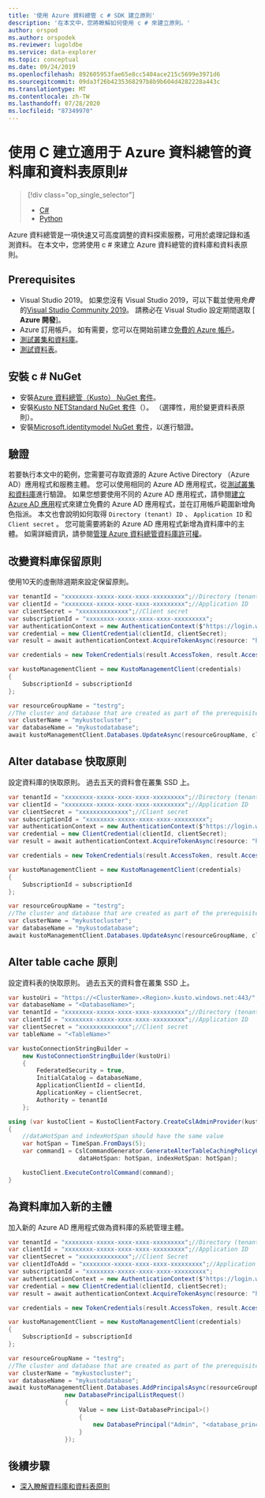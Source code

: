 ```yaml
---
title: '使用 Azure 資料總管 c # SDK 建立原則'
description: '在本文中，您將瞭解如何使用 c # 來建立原則。'
author: orspod
ms.author: orspodek
ms.reviewer: lugoldbe
ms.service: data-explorer
ms.topic: conceptual
ms.date: 09/24/2019
ms.openlocfilehash: 892605953fae65e8cc5404ace215c5699e3971d6
ms.sourcegitcommit: 09da3f26b4235368297b8b9b604d4282228a443c
ms.translationtype: MT
ms.contentlocale: zh-TW
ms.lasthandoff: 07/28/2020
ms.locfileid: "87349970"
---
```

# <a name="create-database-and-table-policies-for-azure-data-explorer-by-using-c"></a>使用 C 建立適用于 Azure 資料總管的資料庫和資料表原則#

> [!div class="op_single_selector"]
> * [C#](database-table-policies-csharp.md)
> * [Python](database-table-policies-python.md)
>

Azure 資料總管是一項快速又可高度調整的資料探索服務，可用於處理記錄和遙測資料。 在本文中，您將使用 c # 來建立 Azure 資料總管的資料庫和資料表原則。

## <a name="prerequisites"></a>Prerequisites

* Visual Studio 2019。 如果您沒有 Visual Studio 2019，可以下載並使用*免費*的[Visual Studio Community 2019](https://www.visualstudio.com/downloads/)。 請務必在 Visual Studio 設定期間選取 [ **Azure 開發**]。
* Azure 訂用帳戶。 如有需要，您可以在開始前建立[免費的 Azure 帳戶](https://azure.microsoft.com/free/)。
* [測試叢集和資料庫](create-cluster-database-csharp.md)。
* [測試資料表](net-standard-ingest-data.md#create-a-table-on-your-test-cluster)。

## <a name="install-c-nuget"></a>安裝 c # NuGet

* 安裝[Azure 資料總管（Kusto） NuGet 套件](https://www.nuget.org/packages/Microsoft.Azure.Management.Kusto/)。
* 安裝[Kusto NETStandard NuGet 套件](https://www.nuget.org/packages/Microsoft.Azure.Kusto.Data.NETStandard/)（）。 （選擇性，用於變更資料表原則）。
* 安裝[Microsoft.identitymodel NuGet 套件](https://www.nuget.org/packages/Microsoft.IdentityModel.Clients.ActiveDirectory/)，以進行驗證。

## <a name="authentication"></a>驗證
若要執行本文中的範例，您需要可存取資源的 Azure Active Directory （Azure AD）應用程式和服務主體。 您可以使用相同的 Azure AD 應用程式，從[測試叢集和資料庫](create-cluster-database-csharp.md#authentication)進行驗證。 如果您想要使用不同的 Azure AD 應用程式，請參閱[建立 Azure AD 應用](https://docs.microsoft.com/azure/active-directory/develop/howto-create-service-principal-portal)程式來建立免費的 Azure AD 應用程式，並在訂用帳戶範圍新增角色指派。 本文也會說明如何取得 `Directory (tenant) ID` 、 `Application ID` 和 `Client secret` 。 您可能需要將新的 Azure AD 應用程式新增為資料庫中的主體。 如需詳細資訊，請參閱[管理 Azure 資料總管資料庫許可權](manage-database-permissions.md)。

## <a name="alter-database-retention-policy"></a>改變資料庫保留原則
使用10天的虛刪除週期來設定保留原則。
    
```csharp
var tenantId = "xxxxxxxx-xxxxx-xxxx-xxxx-xxxxxxxxx";//Directory (tenant) ID
var clientId = "xxxxxxxx-xxxxx-xxxx-xxxx-xxxxxxxxx";//Application ID
var clientSecret = "xxxxxxxxxxxxxx";//Client secret
var subscriptionId = "xxxxxxxx-xxxxx-xxxx-xxxx-xxxxxxxxx";
var authenticationContext = new AuthenticationContext($"https://login.windows.net/{tenantId}");
var credential = new ClientCredential(clientId, clientSecret);
var result = await authenticationContext.AcquireTokenAsync(resource: "https://management.core.windows.net/", clientCredential: credential);

var credentials = new TokenCredentials(result.AccessToken, result.AccessTokenType);

var kustoManagementClient = new KustoManagementClient(credentials)
{
    SubscriptionId = subscriptionId
};

var resourceGroupName = "testrg";
//The cluster and database that are created as part of the prerequisites
var clusterName = "mykustocluster";
var databaseName = "mykustodatabase";
await kustoManagementClient.Databases.UpdateAsync(resourceGroupName, clusterName, databaseName, new DatabaseUpdate(softDeletePeriod: TimeSpan.FromDays(10)));
```

## <a name="alter-database-cache-policy"></a>Alter database 快取原則
設定資料庫的快取原則。 過去五天的資料會在叢集 SSD 上。

```csharp
var tenantId = "xxxxxxxx-xxxxx-xxxx-xxxx-xxxxxxxxx";//Directory (tenant) ID
var clientId = "xxxxxxxx-xxxxx-xxxx-xxxx-xxxxxxxxx";//Application ID
var clientSecret = "xxxxxxxxxxxxxx";//Client secret
var subscriptionId = "xxxxxxxx-xxxxx-xxxx-xxxx-xxxxxxxxx";
var authenticationContext = new AuthenticationContext($"https://login.windows.net/{tenantId}");
var credential = new ClientCredential(clientId, clientSecret);
var result = await authenticationContext.AcquireTokenAsync(resource: "https://management.core.windows.net/", clientCredential: credential);

var credentials = new TokenCredentials(result.AccessToken, result.AccessTokenType);

var kustoManagementClient = new KustoManagementClient(credentials)
{
    SubscriptionId = subscriptionId
};

var resourceGroupName = "testrg";
//The cluster and database that are created as part of the prerequisites
var clusterName = "mykustocluster";
var databaseName = "mykustodatabase";
await kustoManagementClient.Databases.UpdateAsync(resourceGroupName, clusterName, databaseName, new DatabaseUpdate(hotCachePeriod: TimeSpan.FromDays(5)));
```

## <a name="alter-table-cache-policy"></a>Alter table cache 原則
設定資料表的快取原則。 過去五天的資料會在叢集 SSD 上。

```csharp
var kustoUri = "https://<ClusterName>.<Region>.kusto.windows.net:443/";
var databaseName = "<DatabaseName>";
var tenantId = "xxxxxxxx-xxxxx-xxxx-xxxx-xxxxxxxxx";//Directory (tenant) ID
var clientId = "xxxxxxxx-xxxxx-xxxx-xxxx-xxxxxxxxx";//Application ID
var clientSecret = "xxxxxxxxxxxxxx";//Client secret
var tableName = "<TableName>"

var kustoConnectionStringBuilder =
    new KustoConnectionStringBuilder(kustoUri)
    {
        FederatedSecurity = true,
        InitialCatalog = databaseName,
        ApplicationClientId = clientId,
        ApplicationKey = clientSecret,
        Authority = tenantId
    };

using (var kustoClient = KustoClientFactory.CreateCslAdminProvider(kustoConnectionStringBuilder))
{
    //dataHotSpan and indexHotSpan should have the same value
    var hotSpan = TimeSpan.FromDays(5);
    var command1 = CslCommandGenerator.GenerateAlterTableCachingPolicyCommand(tableName: tableName,
                    dataHotSpan: hotSpan, indexHotSpan: hotSpan);

    kustoClient.ExecuteControlCommand(command);
}
```

## <a name="add-a-new-principal-for-the-database"></a>為資料庫加入新的主體
加入新的 Azure AD 應用程式做為資料庫的系統管理主體。

```csharp
var tenantId = "xxxxxxxx-xxxxx-xxxx-xxxx-xxxxxxxxx";//Directory (tenant) ID
var clientId = "xxxxxxxx-xxxxx-xxxx-xxxx-xxxxxxxxx";//Application ID
var clientSecret = "xxxxxxxxxxxxxx";//Client Secret
var clientIdToAdd = "xxxxxxxx-xxxxx-xxxx-xxxx-xxxxxxxxx";//Application ID
var subscriptionId = "xxxxxxxx-xxxxx-xxxx-xxxx-xxxxxxxxx";
var authenticationContext = new AuthenticationContext($"https://login.windows.net/{tenantId}");
var credential = new ClientCredential(clientId, clientSecret);
var result = await authenticationContext.AcquireTokenAsync(resource: "https://management.core.windows.net/", clientCredential: credential);

var credentials = new TokenCredentials(result.AccessToken, result.AccessTokenType);

var kustoManagementClient = new KustoManagementClient(credentials)
{
    SubscriptionId = subscriptionId
};

var resourceGroupName = "testrg";
//The cluster and database that are created as part of the prerequisites
var clusterName = "mykustocluster";
var databaseName = "mykustodatabase";
await kustoManagementClient.Databases.AddPrincipalsAsync(resourceGroupName, clusterName, databaseName,
                new DatabasePrincipalListRequest()
                {
                    Value = new List<DatabasePrincipal>()
                    {
                        new DatabasePrincipal("Admin", "<database_principle_name>", "App", appId: clientIdToAdd, tenantName:tenantId)
                    }
                });
```
## <a name="next-steps"></a>後續步驟

* [深入瞭解資料庫和資料表原則](kusto/management/policies.md)

